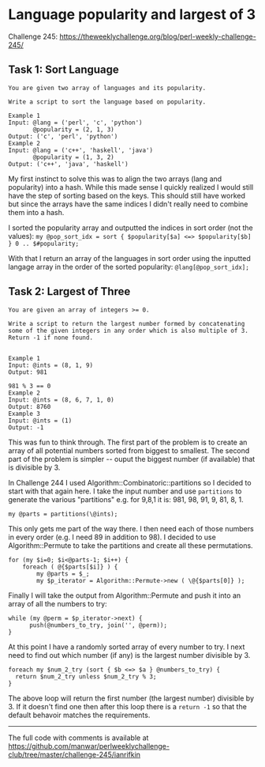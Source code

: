# Language popularity and largest of 3

Challenge 245: https://theweeklychallenge.org/blog/perl-weekly-challenge-245/

## Task 1: Sort Language

```
You are given two array of languages and its popularity.

Write a script to sort the language based on popularity.

Example 1
Input: @lang = ('perl', 'c', 'python')
       @popularity = (2, 1, 3)
Output: ('c', 'perl', 'python')
Example 2
Input: @lang = ('c++', 'haskell', 'java')
       @popularity = (1, 3, 2)
Output: ('c++', 'java', 'haskell')
```

My first instinct to solve this was to align the two arrays (lang and popularity) into a hash. While this made sense I quickly realized I would still have the step of sorting based on the keys. This should still have worked but since the arrays have the same indices I didn't really need to combine them into a hash.

I sorted the popularity array and outputted the indices in sort order (not the values):
```my @pop_sort_idx = sort { $popularity[$a] <=> $popularity[$b] } 0 .. $#popularity;```

With that I return an array of the languages in sort order using the inputted langage array in the order of the sorted popularity:
```@lang[@pop_sort_idx];```

## Task 2: Largest of Three

```
You are given an array of integers >= 0.

Write a script to return the largest number formed by concatenating some of the given integers in any order which is also multiple of 3. Return -1 if none found.


Example 1
Input: @ints = (8, 1, 9)
Output: 981

981 % 3 == 0
Example 2
Input: @ints = (8, 6, 7, 1, 0)
Output: 8760
Example 3
Input: @ints = (1)
Output: -1
```

This was fun to think through. The first part of the problem is to create an array of all potential numbers sorted from biggest to smallest. The second part of the problem is simpler -- ouput the biggest number (if available) that is divisible by 3.

In Challenge 244 I used Algorithm::Combinatoric::partitions so I decided to start with that again here. I take the input number and use `partitions` to generate the various "partitions" e.g. for 9,8,1 it is: 981, 98, 91, 9, 81, 8, 1.
```
my @parts = partitions(\@ints);
```

This only gets me part of the way there. I then need each of those numbers in every order (e.g. I need 89 in addition to 98). I decided to use Algorithm::Permute to take the partitions and create all these permutations. 
```
for (my $i=0; $i<@parts-1; $i++) {
    foreach ( @{$parts[$i]} ) {
        my @parts = $_;
	    my $p_iterator = Algorithm::Permute->new ( \@{$parts[0]} );
```

Finally I will take the output from Algorithm::Permute and push it into an array of all the numbers to try:
```
while (my @perm = $p_iterator->next) {
      push(@numbers_to_try, join('', @perm));
}	    
```

At this point I have a randomly sorted array of every number to try. I next need to find out which number (if any) is the largest number divisible by 3.
```
foreach my $num_2_try (sort { $b <=> $a } @numbers_to_try) {
  return $num_2_try unless $num_2_try % 3;
}
```

The above loop will return the first number (the largest number) divisible by 3. If it doesn't find one then after this loop there is a `return -1` so that the default behavoir matches the requirements.

---
The full code with comments is available at https://github.com/manwar/perlweeklychallenge-club/tree/master/challenge-245/ianrifkin
